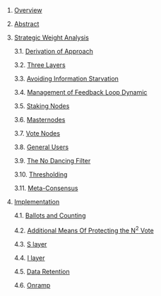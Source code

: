 1. [Overview](./Overview.md)
2. [Abstract](./Abstract.md)
3. [Strategic Weight Analysis](./Strategic%20Weight%20Analysis.md)

    3.1. [Derivation of Approach](./Strategic%20Weight%20Analysis.md#31-derivation-of-approach)

    3.2. [Three Layers](./Strategic%20Weight%20Analysis.md#32-three-layers)

    3.3. [Avoiding Information Starvation](./Strategic%20Weight%20Analysis.md#33-avoiding-information-starvation)

    3.4. [Management of Feedback Loop Dynamic](./Strategic%20Weight%20Analysis.md#34-management-of-feedback-loop-dynamic)

    3.5. [Staking Nodes](./Strategic%20Weight%20Analysis.md#35-staking-nodes)

    3.6. [Masternodes](./Strategic%20Weight%20Analysis.md#36-masternodes)

    3.7. [Vote Nodes](./Strategic%20Weight%20Analysis.md#37-vote-nodes)

    3.8. [General Users](./Strategic%20Weight%20Analysis.md#38-general-users)

    3.9. [The No Dancing Filter](./Strategic%20Weight%20Analysis.md#39-the-no-dancing-filter)

    3.10. [Thresholding](./Strategic%20Weight%20Analysis.md#310-thresholding)

    3.11. [Meta-Consensus](./Strategic%20Weight%20Analysis.md#311-meta-consensus)

4. [Implementation](./Implementation.md)

    4.1. [Ballots and Counting](./Implementation.md#41-ballots-and-counting)

    4.2. [Additional Means Of Protecting the N<sup>2</sup> Vote](./Implementation.md#42-additional-means-of-protecting-the-n2-vote)

    4.3. [S layer](./Implementation.md#43-s-layer)

    4.4. [I layer](./Implementation.md#44-i-layer)

    4.5. [Data Retention](./Implementation.md#45-data-retention)

    4.6. [Onramp](./Implementation.md#46-onramp)